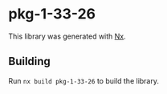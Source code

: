 # pkg-1-33-26

This library was generated with [Nx](https://nx.dev).

## Building

Run `nx build pkg-1-33-26` to build the library.
